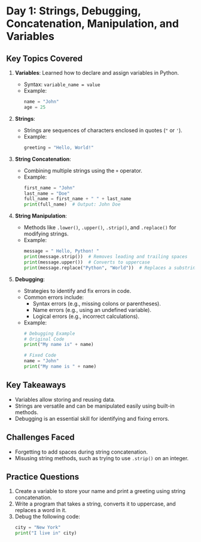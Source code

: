 # Day 1: Strings, Debugging, Concatenation, Manipulation, and Variables

## Key Topics Covered
1. **Variables**: Learned how to declare and assign variables in Python.
   - Syntax: `variable_name = value`
   - Example:
     ```python
     name = "John"
     age = 25
     ```

2. **Strings**:
   - Strings are sequences of characters enclosed in quotes (`"` or `'`).
   - Example:
     ```python
     greeting = "Hello, World!"
     ```

3. **String Concatenation**:
   - Combining multiple strings using the `+` operator.
   - Example:
     ```python
     first_name = "John"
     last_name = "Doe"
     full_name = first_name + " " + last_name
     print(full_name)  # Output: John Doe
     ```

4. **String Manipulation**:
   - Methods like `.lower()`, `.upper()`, `.strip()`, and `.replace()` for modifying strings.
   - Example:
     ```python
     message = " Hello, Python! "
     print(message.strip())  # Removes leading and trailing spaces
     print(message.upper())  # Converts to uppercase
     print(message.replace("Python", "World"))  # Replaces a substring
     ```

5. **Debugging**:
   - Strategies to identify and fix errors in code.
   - Common errors include:
     - Syntax errors (e.g., missing colons or parentheses).
     - Name errors (e.g., using an undefined variable).
     - Logical errors (e.g., incorrect calculations).
   - Example:
     ```python
     # Debugging Example
     # Original Code
     print("My name is" + name)

     # Fixed Code
     name = "John"
     print("My name is " + name)
     ```

## Key Takeaways
- Variables allow storing and reusing data.
- Strings are versatile and can be manipulated easily using built-in methods.
- Debugging is an essential skill for identifying and fixing errors.

## Challenges Faced
- Forgetting to add spaces during string concatenation.
- Misusing string methods, such as trying to use `.strip()` on an integer.

## Practice Questions
1. Create a variable to store your name and print a greeting using string concatenation.
2. Write a program that takes a string, converts it to uppercase, and replaces a word in it.
3. Debug the following code:
   ```python
   city = "New York"
   print("I live in" city)
   ```

